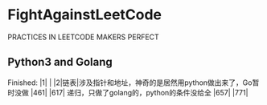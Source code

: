 # FightAgainstLeetCode
PRACTICES IN LEETCODE MAKERS PERFECT

## Python3 and Golang

Finished:
|1| |
|2|链表|涉及指针和地址，神奇的是居然用python做出来了，Go暂时没做
|461|
|617|   递归，只做了golang的，python的条件没给全
|657|
|771|
